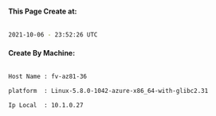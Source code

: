 
   
#### This Page Create at:

```bash

2021-10-06 - 23:52:26 UTC

```

#### Create By Machine:

```bash

Host Name : fv-az81-36

platform  : Linux-5.8.0-1042-azure-x86_64-with-glibc2.31

Ip Local  : 10.1.0.27

```

